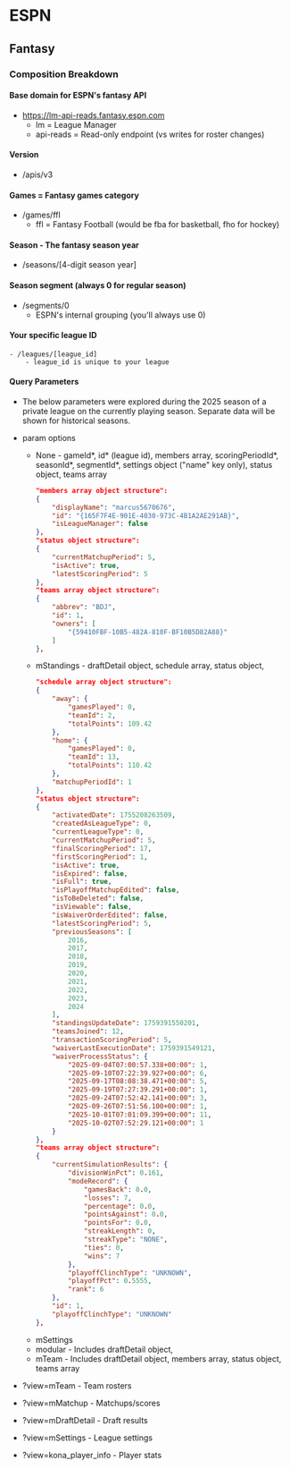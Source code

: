# ESPN

## Fantasy

### Composition Breakdown

#### Base domain for ESPN's fantasy API
- https://lm-api-reads.fantasy.espn.com
    - lm = League Manager
    - api-reads = Read-only endpoint (vs writes for roster changes)

#### Version
- /apis/v3

#### Games = Fantasy games category
- /games/ffl
    - ffl = Fantasy Football (would be fba for basketball, fho for hockey)

#### Season - The fantasy season year
- /seasons/[4-digit season year]


#### Season segment (always 0 for regular season)
- /segments/0
    - ESPN's internal grouping (you'll always use 0)

#### Your specific league ID
    - /leagues/[league_id]
        - league_id is unique to your league

#### Query Parameters
- The below parameters were explored during the 2025 season of a private league on the currently playing season. Separate data will be shown for historical seasons.
- param options
    - None - gameId*, id* (league id), members array, scoringPeriodId*, seasonId*, segmentId*, settings object ("name" key only), status object, teams array
        ```json
        "members array object structure":
        {
            "displayName": "marcus5670676",
            "id": "{165F7F4E-901E-4030-973C-4B1A2AE291AB}",
            "isLeagueManager": false
        },
        "status object structure":
        {
            "currentMatchupPeriod": 5,
            "isActive": true,
            "latestScoringPeriod": 5
        },
        "teams array object structure":
        {
            "abbrev": "BDJ",
            "id": 1,
            "owners": [
                "{59410FBF-10B5-482A-810F-BF10B5D82A88}"
            ]
        },
        ```
    - mStandings - draftDetail object, schedule array, status object, 
        ```json
        "schedule array object structure":
        {
            "away": {
                "gamesPlayed": 0,
                "teamId": 2,
                "totalPoints": 109.42
            },
            "home": {
                "gamesPlayed": 0,
                "teamId": 13,
                "totalPoints": 110.42
            },
            "matchupPeriodId": 1
        },
        "status object structure": 
        {
            "activatedDate": 1755208263509,
            "createdAsLeagueType": 0,
            "currentLeagueType": 0,
            "currentMatchupPeriod": 5,
            "finalScoringPeriod": 17,
            "firstScoringPeriod": 1,
            "isActive": true,
            "isExpired": false,
            "isFull": true,
            "isPlayoffMatchupEdited": false,
            "isToBeDeleted": false,
            "isViewable": false,
            "isWaiverOrderEdited": false,
            "latestScoringPeriod": 5,
            "previousSeasons": [
                2016,
                2017,
                2018,
                2019,
                2020,
                2021,
                2022,
                2023,
                2024
            ],
            "standingsUpdateDate": 1759391550201,
            "teamsJoined": 12,
            "transactionScoringPeriod": 5,
            "waiverLastExecutionDate": 1759391549121,
            "waiverProcessStatus": {
                "2025-09-04T07:00:57.338+00:00": 1,
                "2025-09-10T07:22:39.927+00:00": 6,
                "2025-09-17T08:08:38.471+00:00": 5,
                "2025-09-19T07:27:39.291+00:00": 1,
                "2025-09-24T07:52:42.141+00:00": 3,
                "2025-09-26T07:51:56.100+00:00": 1,
                "2025-10-01T07:01:09.399+00:00": 11,
                "2025-10-02T07:52:29.121+00:00": 1
            }
        },
        "teams array object structure":
        {
            "currentSimulationResults": {
                "divisionWinPct": 0.161,
                "modeRecord": {
                    "gamesBack": 0.0,
                    "losses": 7,
                    "percentage": 0.0,
                    "pointsAgainst": 0.0,
                    "pointsFor": 0.0,
                    "streakLength": 0,
                    "streakType": "NONE",
                    "ties": 0,
                    "wins": 7
                },
                "playoffClinchType": "UNKNOWN",
                "playoffPct": 0.5555,
                "rank": 6
            },
            "id": 1,
            "playoffClinchType": "UNKNOWN"
        },
        ```
    - mSettings
    - modular - Includes draftDetail object, 
    - mTeam - Includes draftDetail object, members array, status object, teams array


- ?view=mTeam - Team rosters
- ?view=mMatchup - Matchups/scores
- ?view=mDraftDetail - Draft results
- ?view=mSettings - League settings
- ?view=kona_player_info - Player stats